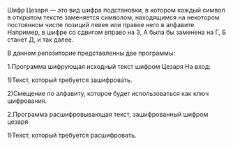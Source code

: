 Шифр Цезаря — это вид шифра подстановки, в котором каждый символ в открытом тексте заменяется символом, находящимся на некотором постоянном числе позиций левее или правее него в алфавите. Например, в шифре со сдвигом вправо на 3, А была бы заменена на Г, Б станет Д, и так далее.

В данном репозиторие представленны две программы:

1.Программа шифрующая исходный текст шифром Цезаря
На вход:

1)Текст, который требуется зашифровать.

2)Смещение по алфавиту, которое будет использоваться как ключ шифрования.

2.Программа расшифровывающая текст, зашифрованный шифром цезаря

1)Текст, который требуется расшифровать.
